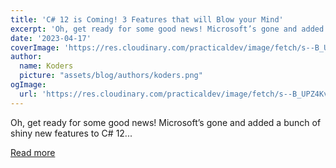 ```yaml
---
title: 'C# 12 is Coming! 3 Features that will Blow your Mind'
excerpt: 'Oh, get ready for some good news! Microsoft’s gone and added a bunch of shiny new features to C# 12...'
date: '2023-04-17'
coverImage: 'https://res.cloudinary.com/practicaldev/image/fetch/s--B_UPZ4Kv--/c_imagga_scale,f_auto,fl_progressive,h_420,q_auto,w_1000/https://dev-to-uploads.s3.amazonaws.com/uploads/articles/8r9rlb3k9uweuj45d7pe.png'
author:
  name: Koders
  picture: "assets/blog/authors/koders.png"
ogImage:
  url: 'https://res.cloudinary.com/practicaldev/image/fetch/s--B_UPZ4Kv--/c_imagga_scale,f_auto,fl_progressive,h_420,q_auto,w_1000/https://dev-to-uploads.s3.amazonaws.com/uploads/articles/8r9rlb3k9uweuj45d7pe.png'
---
```


Oh, get ready for some good news! Microsoft’s gone and added a bunch of shiny new features to C# 12...

[Read more](https://dev.to/bytehide/c-12-is-coming-3-features-that-will-blow-your-mind-2o0c)
